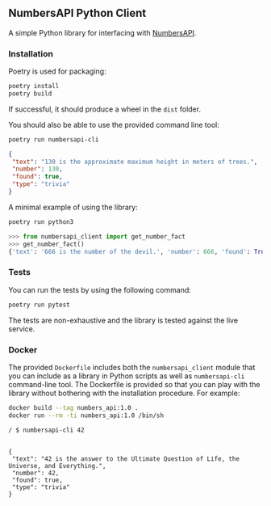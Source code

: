 ## NumbersAPI Python Client

A simple Python library for interfacing with [NumbersAPI](numbersapi.com/).

### Installation

Poetry is used for packaging:

```sh
poetry install
poetry build
```

If successful, it should produce a wheel in the `dist` folder.

You should also be able to use the provided command line tool:

```sh
poetry run numbersapi-cli
```

```json
{
 "text": "130 is the approximate maximum height in meters of trees.",
 "number": 130,
 "found": true,
 "type": "trivia"
}
```

A minimal example of using the library:

```sh
poetry run python3
```
```python
>>> from numbersapi_client import get_number_fact
>>> get_number_fact()
{'text': '666 is the number of the devil.', 'number': 666, 'found': True, 'type': 'trivia'}
```


### Tests

You can run the tests by using the following command:

```sh
poetry run pytest
```

The tests are non-exhaustive and the library is tested against the live service.

### Docker

The provided `Dockerfile` includes both the `numbersapi_client` module that you
can include as a library in Python scripts as well as `numbersapi-cli`
command-line tool. The Dockerfile is provided so that you can play with the
library without bothering with the installation procedure. For example:

```sh
docker build --tag numbers_api:1.0 .
docker run --rm -ti numbers_api:1.0 /bin/sh

/ $ numbersapi-cli 42

```


```

{
 "text": "42 is the answer to the Ultimate Question of Life, the Universe, and Everything.",
 "number": 42,
 "found": true,
 "type": "trivia"
}
```


